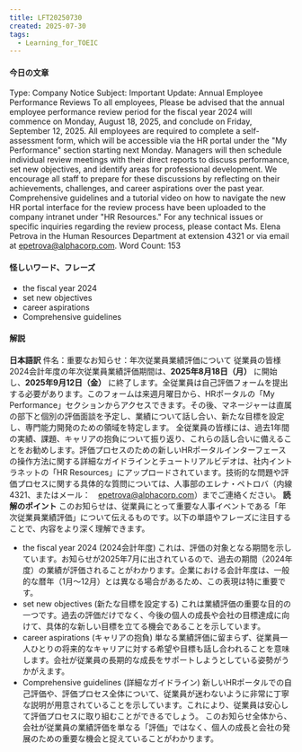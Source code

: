 ```yaml
---
title: LFT20250730
created: 2025-07-30
tags:
  - Learning_for_TOEIC
---
```

#### 今日の文章
Type: Company Notice
Subject: Important Update: Annual Employee Performance Reviews
To all employees,
Please be advised that the annual employee performance review period for the fiscal year 2024 will commence on Monday, August 18, 2025, and conclude on Friday, September 12, 2025. All employees are required to complete a self-assessment form, which will be accessible via the HR portal under the "My Performance" section starting next Monday. Managers will then schedule individual review meetings with their direct reports to discuss performance, set new objectives, and identify areas for professional development.
We encourage all staff to prepare for these discussions by reflecting on their achievements, challenges, and career aspirations over the past year. Comprehensive guidelines and a tutorial video on how to navigate the new HR portal interface for the review process have been uploaded to the company intranet under "HR Resources." For any technical issues or specific inquiries regarding the review process, please contact Ms. Elena Petrova in the Human Resources Department at extension 4321 or via email at epetrova@alphacorp.com.
Word Count: 153

#### 怪しいワード、フレーズ
- the fiscal year 2024
- set new objectives
- career aspirations
- Comprehensive guidelines

#### 解説
**日本語訳**
件名：重要なお知らせ：年次従業員業績評価について
従業員の皆様
2024会計年度の年次従業員業績評価期間は、**2025年8月18日（月）** に開始し、**2025年9月12日（金）** に終了します。全従業員は自己評価フォームを提出する必要があります。このフォームは来週月曜日から、HRポータルの「My Performance」セクションからアクセスできます。その後、マネージャーは直属の部下と個別の評価面談を予定し、業績について話し合い、新たな目標を設定し、専門能力開発のための領域を特定します。
全従業員の皆様には、過去1年間の実績、課題、キャリアの抱負について振り返り、これらの話し合いに備えることをお勧めします。評価プロセスのための新しいHRポータルインターフェースの操作方法に関する詳細なガイドラインとチュートリアルビデオは、社内イントラネットの「HR Resources」にアップロードされています。技術的な問題や評価プロセスに関する具体的な質問については、人事部のエレナ・ペトロバ（内線4321、またはメール：　epetrova@alphacorp.com）までご連絡ください。
**読解のポイント**
このお知らせは、従業員にとって重要な人事イベントである「年次従業員業績評価」について伝えるものです。以下の単語やフレーズに注目することで、内容をより深く理解できます。
 * the fiscal year 2024 (2024会計年度)
   これは、評価の対象となる期間を示しています。お知らせが2025年7月に出されているので、過去の期間（2024年度）の業績が評価されることがわかります。企業における会計年度は、一般的な暦年（1月〜12月）とは異なる場合があるため、この表現は特に重要です。
 * set new objectives (新たな目標を設定する)
   これは業績評価の重要な目的の一つです。過去の評価だけでなく、今後の個人の成長や会社の目標達成に向けて、具体的な新しい目標を立てる機会であることを示しています。
 * career aspirations (キャリアの抱負)
   単なる業績評価に留まらず、従業員一人ひとりの将来的なキャリアに対する希望や目標も話し合われることを意味します。会社が従業員の長期的な成長をサポートしようとしている姿勢がうかがえます。
 * Comprehensive guidelines (詳細なガイドライン)
   新しいHRポータルでの自己評価や、評価プロセス全体について、従業員が迷わないように非常に丁寧な説明が用意されていることを示しています。これにより、従業員は安心して評価プロセスに取り組むことができるでしょう。
このお知らせ全体から、会社が従業員の業績評価を単なる「評価」ではなく、個人の成長と会社の発展のための重要な機会と捉えていることがわかります。
